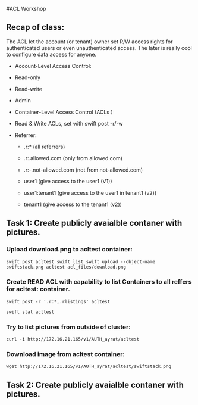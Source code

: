 #ACL Workshop


## Recap of class:

The ACL let the account (or tenant) owner set R/W access rights for authenticated users or even unauthenticated access.
The later is really cool to configure data access for anyone.

* Account-Level Access Control:

 * Read-only
 * Read-write
 * Admin

* Container-Level Access Control (ACLs )

 * Read & Write ACLs, set with swift post -r/-w
 
 * Referrer:

   * .r:* (all referrers)
 
   * .r:.allowed.com (only from allowed.com)

   * .r:-.not-allowed.com (not from not-allowed.com)
  
   * user1 (give access to the user1 (V1))
  
   * user1:tenant1 (give access to the user1 in tenant1 (v2))
  
   * tenant1 (give access to the tenant1 (v2))

## Task 1: Create publicly avaialble contaner with pictures.

### Upload download.png to acltest container:
``
swift post acltest
swift list
swift upload --object-name swiftstack.png acltest acl_files/download.png
``

### Create READ ACL with capability to list Containers to all reffers for acltest: container.

``
swift post -r '.r:*,.rlistings' acltest
``

``
swift stat acltest
``

### Try to list pictures from outside of cluster:
``
curl -i http://172.16.21.165/v1/AUTH_ayrat/acltest
``

### Download image from acltest container:
``wget http://172.16.21.165/v1/AUTH_ayrat/acltest/swiftstack.png``

## Task 2: Create publicly avaialble contaner with pictures.

